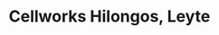 ---
title: "Cellworks Hilongos, Leyte"
url: /hilongos/cellworks-hilongos-leyte/
shop: Elektronik
---